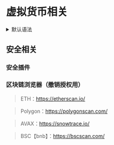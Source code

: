 # 虚拟货币相关
<details>
  <summary>默认语法</summary>
  <Linkcard url="你的网址" title="标题" description="描述" logo="logo图片路径"/>
</details>


## 安全相关

### 安全插件
    
<Linkcard url="https://revoke.cash" title="revoke" description="revoke钱包地址授权签名安全检测" logo="https://revoke.cash/favicon.ico"/>

<Linkcard url="https://de.fi" title="de fi" description="区块链杀毒软件，还可以清晰看到钱包账户资金交易" logo="https://de.fi/favicon.ico?v=1"/>

<Linkcard url="https://www.pocketuniverse.app/" title="pocketuniverse" description="钱包交易安全防护插件" logo="https://framerusercontent.com/images/Wp1XKsZCrgaRlKO5kI0ecXHKDPA.png"/>

<Linkcard url="https://debank.com/" title="debank" description="debank钱包地址授权签名安全检测" logo="https://debank.com/favicon.ico"/>

<Linkcard url="https://www.scamsniffer.io/" title="scamsniffer" description="链接检查，骗局嗅探器" logo="https://www.scamsniffer.io/favicon.ico"/>

<Linkcard url="https://www.aegisweb3.com/" title="aegisweb3" description="自动检测诈骗加密代币和钓鱼网站" logo="https://www.aegisweb3.com/favicon.ico"/>

<Linkcard url="https://exvul.com/" title="ExVul Web3 Scam Defender" description="防诈骗卫士" logo="https://exvul.com/favicon.ico"/>

<Linkcard url="https://web3antivirus.io/" title="Web3 Antivirus" description="保护您的加密钱包免受网络钓鱼和诈骗交易" logo="https://web3antivirus.io/images/favicon.png"/>

<Linkcard url="https://www.broadcom.cn/" title="Symantec Browser Protection" description="赛门铁克浏览器保护插件" logo="https://www.broadcom.cn/favicon.png"/>
    
### 区块链浏览器（撤销授权用）

>ETH：https://etherscan.io/

>Polygon：https://polygonscan.com/

>AVAX：https://snowtrace.io/

>BSC【bnb】：https://bscscan.com/

